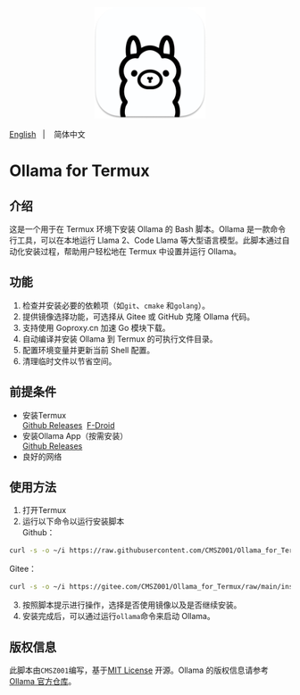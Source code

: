 <div align="center">
  <img alt="ollama" height="200px" src="./_images/ollama.png">
</div>

<a href="./README.md">English</a>
&nbsp;&nbsp;| &nbsp;&nbsp;
简体中文

# Ollama for Termux

## 介绍
这是一个用于在 Termux 环境下安装 Ollama 的 Bash 脚本。Ollama 是一款命令行工具，可以在本地运行 Llama 2、Code Llama 等大型语言模型。此脚本通过自动化安装过程，帮助用户轻松地在 Termux 中设置并运行 Ollama。

## 功能
1. 检查并安装必要的依赖项（如`git`、`cmake`  和`golang`）。
2. 提供镜像选择功能，可选择从 Gitee 或 GitHub 克隆 Ollama 代码。
3. 支持使用 Goproxy.cn 加速 Go 模块下载。
3. 自动编译并安装 Ollama 到 Termux 的可执行文件目录。
4. 配置环境变量并更新当前 Shell 配置。
5. 清理临时文件以节省空间。

## 前提条件
- 安装Termux  
[Github Releases](https://github.com/termux/termux-app/releases/latest)&nbsp;&nbsp;[F-Droid](https://f-droid.org/en/packages/com.termux)
- 安装Ollama App（按需安装）  
[Github Releases](https://github.com/JHubi1/ollama-app/releases/latest)
- 良好的网络

## 使用方法
1. 打开Termux
2. 运行以下命令以运行安装脚本  
Github：
```bash
curl -s -o ~/i https://raw.githubusercontent.com/CMSZ001/Ollama_for_Termux/refs/heads/main/install.sh && bash ~/i
```
Gitee：
```bash
curl -s -o ~/i https://gitee.com/CMSZ001/Ollama_for_Termux/raw/main/install.sh && bash ~/i
```
3. 按照脚本提示进行操作，选择是否使用镜像以及是否继续安装。
4. 安装完成后，可以通过运行`ollama`命令来启动 Ollama。

## 版权信息
此脚本由`CMSZ001`编写，基于[MIT License](./LICENSE) 开源。Ollama 的版权信息请参考[Ollama 官方仓库](https://github.com/ollama/ollama)。
